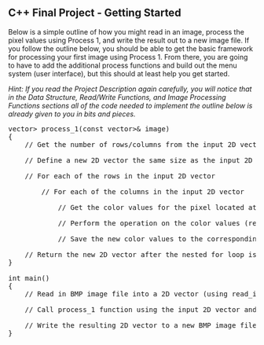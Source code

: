 ## C++ Final Project - Getting Started

Below is a simple outline of how you might read in an image, process the pixel values using Process 1, and write the result out to a new image file. If you follow the outline below, you should be able to get the basic framework for processing your first image using Process 1\. From there, you are going to have to add the additional process functions and build out the menu system (user interface), but this should at least help you get started.  

_Hint: If you read the Project Description again carefully, you will notice that in the Data Structure, Read/Write Functions, and Image Processing Functions sections all of the code needed to implement the outline below is already given to you in bits and pieces._  

<pre>vector<vector<Pixel>> process_1(const vector<vector<Pixel>>& image)
{
    // Get the number of rows/columns from the input 2D vector (remember: num_rows is height, num_columns is width)

    // Define a new 2D vector the same size as the input 2D vector

    // For each of the rows in the input 2D vector

        // For each of the columns in the input 2D vector

            // Get the color values for the pixel located at this row and column in the input 2D vector

            // Perform the operation on the color values (refer to Runestone for this)

            // Save the new color values to the corresponding pixel located at this row and column in the new 2D vector

    // Return the new 2D vector after the nested for loop is complete
}

int main()
{
    // Read in BMP image file into a 2D vector (using read_image function)

    // Call process_1 function using the input 2D vector and save the result returned to a new 2D vector

    // Write the resulting 2D vector to a new BMP image file (using write_image function)
}</pre>